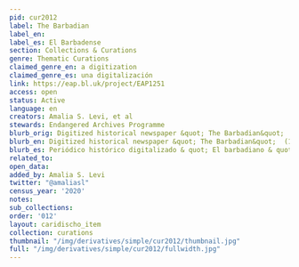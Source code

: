 ```yaml
---
pid: cur2012
label: The Barbadian
label_en:
label_es: El Barbadense
section: Collections & Curations
genre: Thematic Curations
claimed_genre_en: a digitization
claimed_genre_es: una digitalización
link: https://eap.bl.uk/project/EAP1251
access: open
status: Active
language: en
creators: Amalia S. Levi, et al
stewards: Endangered Archives Programme
blurb_orig: Digitized historical newspaper &quot; The Barbadian&quot;  (1822-1863).
blurb_en: Digitized historical newspaper &quot; The Barbadian&quot;  (1822-1863).
blurb_es: Periódico histórico digitalizado & quot; El barbadiano & quot; (1822-1863).
related_to:
open_data:
added_by: Amalia S. Levi
twitter: "@amaliasl"
census_year: '2020'
notes:
sub_collections:
order: '012'
layout: caridischo_item
collection: curations
thumbnail: "/img/derivatives/simple/cur2012/thumbnail.jpg"
full: "/img/derivatives/simple/cur2012/fullwidth.jpg"
---
```


